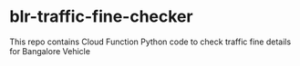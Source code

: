 # blr-traffic-fine-checker
This repo contains Cloud Function Python code to check traffic fine details for Bangalore Vehicle
